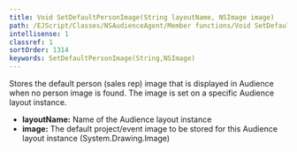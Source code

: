 ```yaml
---
title: Void SetDefaultPersonImage(String layoutName, NSImage image)
path: /EJScript/Classes/NSAudienceAgent/Member functions/Void SetDefaultPersonImage(String p_0, NSImage p_1)
intellisense: 1
classref: 1
sortOrder: 1314
keywords: SetDefaultPersonImage(String,NSImage)
---
```



Stores the default person (sales rep) image that is displayed in Audience when no person image is found. The image is set on a specific Audience layout instance.



* **layoutName:** Name of the Audience layout instance
* **image:** The default project/event image to be stored for this Audience layout instance (System.Drawing.Image)


